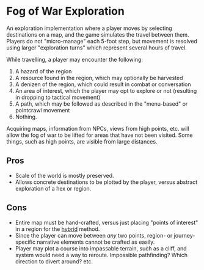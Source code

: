 # Fog of War Exploration

An exploration implementation where a player moves by selecting destinations on a map, and the game simulates the travel between them. Players do not "micro-manage" each 5-foot step, but movement is resolved using larger "exploration turns" which represent several hours of travel.

While travelling, a player may encounter the following:

1. A hazard of the region
2. A resource found in the region, which may optionally be harvested
3. A denizen of the region, which could result in combat or conversation
4. An area of interest, which the player may opt to explore or not (resulting in dropping to tactical movement)
5. A path, which may be followed as described in the "menu-based" or pointcrawl movement
6. Nothing.

Acquiring maps, information from NPCs, views from high points, etc. will allow the fog of war to be lifted for areas that have not been visited. Some things, such as high points, are visible from large distances.

## __Pros__

* Scale of the world is mostly preserved.
* Allows concrete destinations to be plotted by the player, versus abstract exploration of a hex or region.

## __Cons__

* Entire map must be hand-crafted, versus just placing "points of interest" in a region for the [hybrid](./hybrid.md) method.
* Since the player can move between *any* two points, region- or journey-specific narrative elements cannot be crafted as easily.
* Player may plot a course into impassable terrain, such as a cliff, and system would need a way to reroute. Impossible pathfinding? Which direction to divert around? etc.